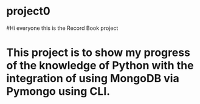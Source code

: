 # project0
#Hi everyone this is the Record Book project
# This project is to show my progress of the knowledge of Python with the integration of using MongoDB via Pymongo using CLI.
